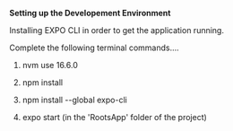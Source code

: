 **Setting up the Developement Environment**

Installing EXPO CLI in order to get the application running.

Complete the following terminal commands....

1. nvm use 16.6.0

2. npm install

3. npm install --global expo-cli

4. expo start (in the 'RootsApp' folder of the project)
